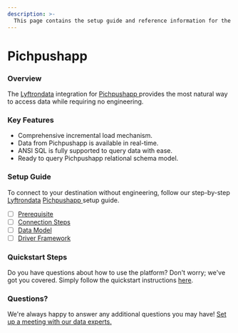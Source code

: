 ```yaml
---
description: >-
  This page contains the setup guide and reference information for the Pichpushapp  source connector.
---
```


# Pichpushapp 

### Overview

The [Lyftrondata](https://www.lyftrondata.com/) integration for [Pichpushapp ](None) provides the most natural way to access data while requiring no engineering.

### Key Features

* Comprehensive incremental load mechanism.
* Data from Pichpushapp  is available in real-time.&#x20;
* ANSI SQL is fully supported to query data with ease.
* Ready to query Pichpushapp  relational schema model.

### Setup Guide

To connect to your destination without engineering, follow our step-by-step [Lyftrondata](https://www.lyftrondata.com/)  [Pichpushapp ](None) setup guide.

* [ ] [Prerequisite](prerequisite.md)
* [ ] [Connection Steps](connection-steps.md)
* [ ] [Data Model](data-model/erd.md)
* [ ] [Driver Framework](driver-framework/)

### Quickstart Steps

Do you have questions about how to use the platform? Don't worry; we've got you covered. Simply follow the quickstart instructions [here](../README.md).

### Questions? <a href="#questions" id="questions"></a>

We're always happy to answer any additional questions you may have! [Set up a meeting with our data experts.](https://www.lyftrondata.com/book-a-meeting/)

